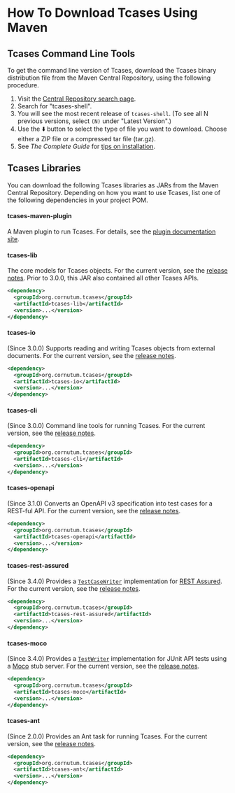 # How To Download Tcases Using Maven #

## Tcases Command Line Tools

To get the command line version of Tcases, download the Tcases binary distribution file from the Maven Central Repository, using the following procedure.

  1. Visit the [Central Repository search page](https://search.maven.org/search?q=tcases-shell).
  1. Search for "tcases-shell".
  1. You will see the most recent release of `tcases-shell`. (To see all N previous versions, select `(N)` under "Latest Version".)
  1. Use the :arrow_down: button to select the type of file you want to download. Choose either a ZIP file or a compressed tar file (tar.gz).
  1. See *The Complete Guide* for [tips on installation](http://www.cornutum.org/tcases/docs/Tcases-Guide.htm#install).


## Tcases Libraries

You can download the following Tcases libraries as JARs from the Maven Central Repository. Depending on how you want to use Tcases, list one
of the following dependencies in your project POM.

#### tcases-maven-plugin
A Maven plugin to run Tcases. For details, see the [plugin documentation site](http://www.cornutum.org/tcases/docs/tcases-maven-plugin/).

#### tcases-lib
The core models for Tcases objects. For the current version, see the [release notes](ReleaseNotes.md). Prior to 3.0.0, this JAR also contained all other Tcases APIs.

```xml
<dependency>
  <groupId>org.cornutum.tcases</groupId>
  <artifactId>tcases-lib</artifactId>
  <version>...</version>
</dependency>
```

#### tcases-io
(Since 3.0.0) Supports reading and writing Tcases objects from external documents. For the current version, see the [release notes](ReleaseNotes.md).

```xml
<dependency>
  <groupId>org.cornutum.tcases</groupId>
  <artifactId>tcases-io</artifactId>
  <version>...</version>
</dependency>
```

#### tcases-cli
(Since 3.0.0) Command line tools for running Tcases. For the current version, see the [release notes](ReleaseNotes.md).

```xml
<dependency>
  <groupId>org.cornutum.tcases</groupId>
  <artifactId>tcases-cli</artifactId>
  <version>...</version>
</dependency>
```

#### tcases-openapi
(Since 3.1.0) Converts an OpenAPI v3 specification into test cases for a REST-ful API. For the current version, see the [release notes](ReleaseNotes.md).

```xml
<dependency>
  <groupId>org.cornutum.tcases</groupId>
  <artifactId>tcases-openapi</artifactId>
  <version>...</version>
</dependency>
```

#### tcases-rest-assured
(Since 3.4.0) Provides a [`TestCaseWriter`](http://www.cornutum.org/tcases/docs/api/org/cornutum/tcases/openapi/restassured/RestAssuredTestCaseWriter.html)
implementation for [REST Assured](https://github.com/rest-assured/rest-assured).
For the current version, see the [release notes](ReleaseNotes.md).

```xml
<dependency>
  <groupId>org.cornutum.tcases</groupId>
  <artifactId>tcases-rest-assured</artifactId>
  <version>...</version>
</dependency>
```

#### tcases-moco
(Since 3.4.0) Provides a [`TestWriter`](http://www.cornutum.org/tcases/docs/api/org/cornutum/tcases/openapi/moco/MocoServerTestWriter.html)
implementation for JUnit API tests using a [Moco](https://github.com/dreamhead/moco) stub server.
For the current version, see the [release notes](ReleaseNotes.md).

```xml
<dependency>
  <groupId>org.cornutum.tcases</groupId>
  <artifactId>tcases-moco</artifactId>
  <version>...</version>
</dependency>
```

#### tcases-ant
(Since 2.0.0) Provides an Ant task for running Tcases. For the current version, see the [release notes](ReleaseNotes.md).

```xml
<dependency>
  <groupId>org.cornutum.tcases</groupId>
  <artifactId>tcases-ant</artifactId>
  <version>...</version>
</dependency>
```
